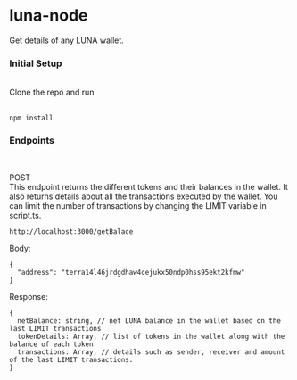 # luna-node
Get details of any LUNA wallet. 

<h3> Initial Setup </h3>
<br>
Clone the repo and run <br><br>

```
npm install
```
<h3> Endpoints </h3><br>

POST <br>
This endpoint returns the different tokens and their balances in the wallet. It also returns details about all the transactions executed by the wallet.
You can limit the number of transactions by changing the LIMIT variable in script.ts.<br>

```
http://localhost:3000/getBalace
```
Body: <br>
```
{
  "address": "terra14l46jrdgdhaw4cejukx50ndp0hss95ekt2kfmw"
}
```
Response: <br>

```
{
  netBalance: string, // net LUNA balance in the wallet based on the last LIMIT transactions
  tokenDetails: Array, // list of tokens in the wallet along with the balance of each token
  transactions: Array, // details such as sender, receiver and amount of the last LIMIT transactions.
}
```

